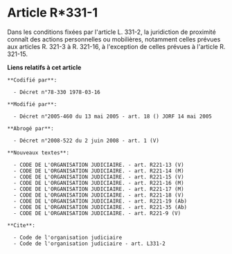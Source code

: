 # Article R*331-1

Dans les conditions fixées par l'article L. 331-2, la juridiction de proximité connaît des actions personnelles ou
mobilières, notamment celles prévues aux articles R. 321-3 à R. 321-16, à l'exception de celles prévues à l'article R.
321-15.

**Liens relatifs à cet article**

	**Codifié par**:

	  - Décret n°78-330 1978-03-16

	**Modifié par**:

	  - Décret n°2005-460 du 13 mai 2005 - art. 18 () JORF 14 mai 2005

	**Abrogé par**:

	  - Décret n°2008-522 du 2 juin 2008 - art. 1 (V)

	**Nouveaux textes**:

	  - CODE DE L'ORGANISATION JUDICIAIRE. - art. R221-13 (V)
	  - CODE DE L'ORGANISATION JUDICIAIRE. - art. R221-14 (M)
	  - CODE DE L'ORGANISATION JUDICIAIRE. - art. R221-15 (V)
	  - CODE DE L'ORGANISATION JUDICIAIRE. - art. R221-16 (M)
	  - CODE DE L'ORGANISATION JUDICIAIRE. - art. R221-17 (M)
	  - CODE DE L'ORGANISATION JUDICIAIRE. - art. R221-18 (V)
	  - CODE DE L'ORGANISATION JUDICIAIRE. - art. R221-19 (Ab)
	  - CODE DE L'ORGANISATION JUDICIAIRE. - art. R221-35 (Ab)
	  - CODE DE L'ORGANISATION JUDICIAIRE. - art. R221-9 (V)

	**Cite**:

	  - Code de l'organisation judiciaire
	  - Code de l'organisation judiciaire - art. L331-2
